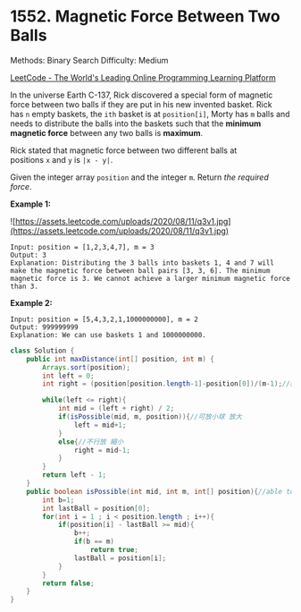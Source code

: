 # 1552. Magnetic Force Between Two Balls

Methods: Binary Search
Difficulty: Medium

[LeetCode - The World's Leading Online Programming Learning Platform](https://leetcode.com/problems/magnetic-force-between-two-balls/solutions/2996690/java-code-with-explanation/)

In the universe Earth C-137, Rick discovered a special form of magnetic force between two balls if they are put in his new invented basket. Rick has `n` empty baskets, the `ith` basket is at `position[i]`, Morty has `m` balls and needs to distribute the balls into the baskets such that the **minimum magnetic force** between any two balls is **maximum**.

Rick stated that magnetic force between two different balls at positions `x` and `y` is `|x - y|`.

Given the integer array `position` and the integer `m`. Return *the required force*.

**Example 1:**

![https://assets.leetcode.com/uploads/2020/08/11/q3v1.jpg](https://assets.leetcode.com/uploads/2020/08/11/q3v1.jpg)

```
Input: position = [1,2,3,4,7], m = 3
Output: 3
Explanation: Distributing the 3 balls into baskets 1, 4 and 7 will make the magnetic force between ball pairs [3, 3, 6]. The minimum magnetic force is 3. We cannot achieve a larger minimum magnetic force than 3.

```

**Example 2:**

```
Input: position = [5,4,3,2,1,1000000000], m = 2
Output: 999999999
Explanation: We can use baskets 1 and 1000000000.
```

```java
class Solution {
    public int maxDistance(int[] position, int m) {
        Arrays.sort(position);
        int left = 0;
        int right = (position[position.length-1]-position[0])/(m-1);//縮小搜索範圍 答案必定在這範圍當中 //切成m-1等分//

        while(left <= right){
            int mid = (left + right) / 2;
            if(isPossible(mid, m, position)){//可放小球 放大
                left = mid+1;
            }
            else{//不行放 縮小
                right = mid-1;
            }
        }
        return left - 1;
    }
    public boolean isPossible(int mid, int m, int[] position){//able to place all the balls with 'mid' as minimum distance.
        int b=1;
        int lastBall = position[0];
        for(int i = 1 ; i < position.length ; i++){
            if(position[i] - lastBall >= mid){
                b++;
                if(b == m)
                    return true;
                lastBall = position[i];                
            }   
        }
        return false; 
    }
}
```